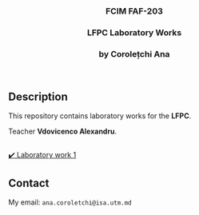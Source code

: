 <h3 align="center">FCIM FAF-203</h3>
  <div align="center">
    <h3>LFPC Laboratory Works</h3>
    <h3>by Corolețchi Ana</h3>
  <br/>
  </div>

 
## Description

This repository contains laboratory works for the **LFPC**.

Teacher **Vdovicenco Alexandru**.

##
[:heavy_check_mark: Laboratory work 1](https://github.com/Gumball007/LFPC-labs/lab1)

## Contact

My email: `ana.coroletchi@isa.utm.md`
